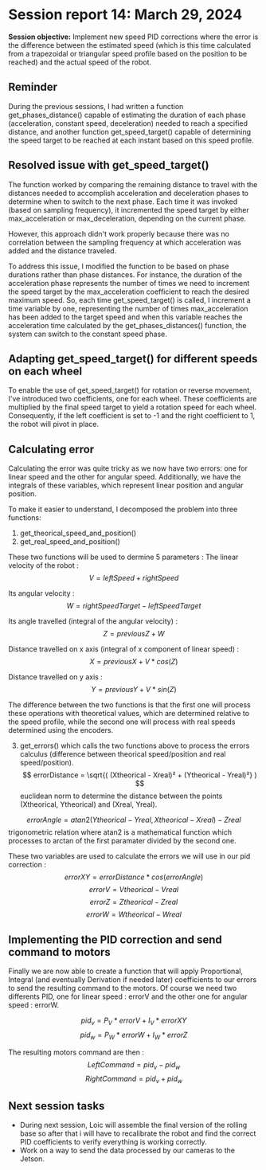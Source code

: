# Session report 14: March 29, 2024

**Session objective:** Implement new speed PID corrections where the error is the difference between the estimated speed (which is this time calculated from a trapezoidal or triangular speed profile based on the position to be reached) and the actual speed of the robot.

## Reminder

During the previous sessions, I had written a function get_phases_distance() capable of estimating the duration of each phase (acceleration, constant speed, deceleration) needed to reach a specified distance, and another function get_speed_target() capable of determining the speed target to be reached at each instant based on this speed profile.

## Resolved issue with get_speed_target()
The function worked by comparing the remaining distance to travel with the distances needed to accomplish acceleration and deceleration phases to determine when to switch to the next phase. Each time it was invoked (based on sampling frequency), it incremented the speed target by either max_acceleration or max_deceleration, depending on the current phase.

However, this approach didn't work properly because there was no correlation between the sampling frequency at which acceleration was added and the distance traveled.

To address this issue, I modified the function to be based on phase durations rather than phase distances. For instance, the duration of the acceleration phase represents the number of times we need to increment the speed target by the max_acceleration coefficient to reach the desired maximum speed. So, each time get_speed_target() is called, I increment a time variable by one, representing the number of times max_acceleration has been added to the target speed and when this variable reaches the acceleration time calculated by the get_phases_distances() function, the system can switch to the constant speed phase.

## Adapting get_speed_target() for different speeds on each wheel
To enable the use of get_speed_target() for rotation or reverse movement, I've introduced two coefficients, one for each wheel. These coefficients are multiplied by the final speed target to yield a rotation speed for each wheel. Consequently, if the left coefficient is set to -1 and the right coefficient to 1, the robot will pivot in place.

## Calculating error
Calculating the error was quite tricky as we now have two errors: one for linear speed and the other for angular speed. Additionally, we have the integrals of these variables, which represent linear position and angular position.

To make it easier to understand, I decomposed the problem into three functions:

1) get_theorical_speed_and_position()
2) get_real_speed_and_position()
   
These two functions will be used to dermine 5 parameters :
The linear velocity of the robot :
$$V = leftSpeed + rightSpeed $$ 

Its angular velocity :
$$W = rightSpeedTarget - leftSpeedTarget$$ 

Its angle travelled (integral of the angular velocity) : 
$$Z = previousZ + W $$ 

Distance travelled on x axis (integral of x component of linear speed) :
$$X = previousX + V * cos(Z)$$ 

Distance travelled on y axis :
$$Y = previousY + V * sin(Z)$$ 

The difference between the two functions is that the first one will process these operations with theoretical values, which are determined relative to the speed profile, while the second one will process with real speeds determined using the encoders.

3) get_errors() which calls the two functions above to process the errors calculus (difference between theorical speed/position and real speed/position).
$$ errorDistance = \sqrt{( (Xtheorical - Xreal)² + (Ytheorical - Yreal)²} ) $$ euclidean norm to determine the distance between the points (Xtheorical, Ytheorical) and (Xreal, Yreal).

$$ errorAngle = atan2(Ytheorical - Yreal, Xtheorical - Xreal) - Zreal $$ trigonometric relation where atan2 is a mathematical function which processes to arctan of the first paramater divided by the second one.

These two variables are used to calculate the errors we will use in our pid correction : 
$$ errorXY = errorDistance * cos(errorAngle) $$
$$ errorV = Vtheorical - Vreal  $$
$$ errorZ = Ztheorical - Zreal $$
$$ errorW = Wtheorical - Wreal $$

## Implementing the PID correction and send command to motors
Finally we are now able to create a function that will apply Proportional, Integral (and eventually Derivation if needed later) coefficients to our errors to send the resulting command to the motors. Of course we need two differents PID, one for linear speed : errorV and the other one for angular speed : errorW.

$$ pid_v = P_V * errorV +  I_V * errorXY $$
$$ pid_w = P_W * errorW +  I_W * errorZ $$

The resulting motors command are then : 
$$ LeftCommand = pid_v - pid_w $$
$$ RightCommand = pid_v + pid_w $$

## Next session tasks
- During next session, Loic will assemble the final version of the rolling base so after that i will have to recalibrate the robot and find the correct PID coefficients to verify everything is working correctly.
- Work on a way to send the data processed by our cameras to the Jetson. 
